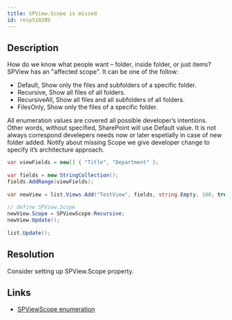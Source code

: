 ```yaml
---
title: SPView.Scope is missed
id: resp510205
---
```

## Description
How do we know what people want – folder, inside folder, or just items?
SPView has an "affected scope". It can be one of the follow: 

* Default, Show only the files and subfolders of a specific folder.
* Recursive, Show all files of all folders.
* RecursiveAll, Show all files and all subfolders of all folders.
* FilesOnly, Show only the files of a specific folder.

All enumeration values are covered all possible developer’s intentions. Other words, without specified, SharePoint will use Default value. It is not always correspond develepers needs now or later espetially in case of new folder added. Notify about missing Scope we give developer change to specify it’s architecture approach.

```cs
var viewFields = new[] { "Title", "Department" };
 
var fields = new StringCollection();
fields.AddRange(viewFields);
 
var newView = list.Views.Add("TestView", fields, string.Empty, 100, true, false);
 
// define SPView.Scope
newView.Scope = SPViewScope.Recursive;
newView.Update();
 
list.Update();
```

## Resolution
Consider setting up SPView.Scope property.

## Links
- [SPViewScope enumeration](http://msdn.microsoft.com/en-us/library/microsoft.sharepoint.spviewscope.aspx)

